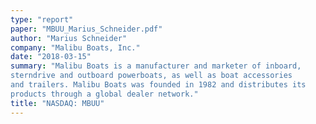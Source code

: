 ```yaml
---
type: "report"
paper: "MBUU_Marius_Schneider.pdf"
author: "Marius Schneider"
company: "Malibu Boats, Inc."
date: "2018-03-15"
summary: "Malibu Boats is a manufacturer and marketer of inboard,
sterndrive and outboard powerboats, as well as boat accessories
and trailers. Malibu Boats was founded in 1982 and distributes its
products through a global dealer network."
title: "NASDAQ: MBUU"
---
```

